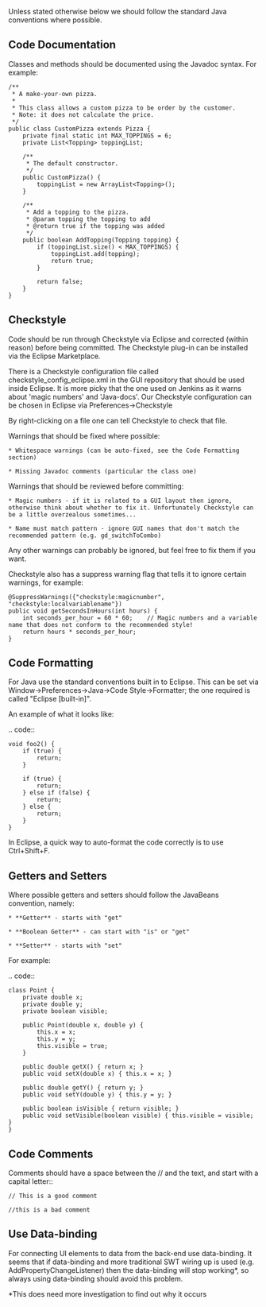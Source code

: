 Unless stated otherwise below we should follow the standard Java conventions where possible.

Code Documentation
------------------

Classes and methods should be documented using the Javadoc syntax. For example:

    /**
     * A make-your-own pizza.
     *
     * This class allows a custom pizza to be order by the customer.
     * Note: it does not calculate the price.
     */
    public class CustomPizza extends Pizza {
        private final static int MAX_TOPPINGS = 6;
        private List<Topping> toppingList;

        /**
         * The default constructor.
         */
        public CustomPizza() {
            toppingList = new ArrayList<Topping>();
        }

        /**
         * Add a topping to the pizza.
         * @param topping the topping to add
         * @return true if the topping was added
         */
        public boolean AddTopping(Topping topping) {
            if (toppingList.size() < MAX_TOPPINGS) {
                toppingList.add(topping);
                return true;
            }
            
            return false;
        }
    }

Checkstyle
----------

Code should be run through Checkstyle via Eclipse and corrected (within reason) before being committed.
The Checkstyle plug-in can be installed via the Eclipse Marketplace.

There is a Checkstyle configuration file called checkstyle_config_eclipse.xml in the GUI repository that should be used inside Eclipse.
It is more picky that the one used on Jenkins as it warns about 'magic numbers' and 'Java-docs'.
Our Checkstyle configuration can be chosen in Eclipse via Preferences->Checkstyle

By right-clicking on a file one can tell Checkstyle to check that file.

Warnings that should be fixed where possible:

    * Whitespace warnings (can be auto-fixed, see the Code Formatting section)

    * Missing Javadoc comments (particular the class one)

Warnings that should be reviewed before committing:

    * Magic numbers - if it is related to a GUI layout then ignore, otherwise think about whether to fix it. Unfortunately Checkstyle can be a little overzealous sometimes...

    * Name must match pattern - ignore GUI names that don't match the recommended pattern (e.g. gd_switchToCombo)

Any other warnings can probably be ignored, but feel free to fix them if you want.
    
Checkstyle also has a suppress warning flag that tells it to ignore certain warnings, for example:

    @SuppressWarnings({"checkstyle:magicnumber", "checkstyle:localvariablename"})
    public void getSecondsInHours(int hours) {
        int seconds_per_hour = 60 * 60;    // Magic numbers and a variable name that does not conform to the recommended style!
        return hours * seconds_per_hour;
    }

Code Formatting
---------------

For Java use the standard conventions built in to Eclipse. This can be set via Window->Preferences->Java->Code Style->Formatter; the one required is called "Eclipse [built-in]".

An example of what it looks like:

.. code::

    void foo2() {
        if (true) {
            return;
        }

        if (true) {
            return;
        } else if (false) {
            return;
        } else {
            return;
        }
    }

In Eclipse, a quick way to auto-format the code correctly is to use Ctrl+Shift+F.

Getters and Setters
-------------------

Where possible getters and setters should follow the JavaBeans convention, namely:

    * **Getter** - starts with "get"
    
    * **Boolean Getter** - can start with "is" or "get"
    
    * **Setter** - starts with "set"

For example:

.. code::

    class Point {
        private double x;
        private double y;
        private boolean visible;
        
        public Point(double x, double y) {
            this.x = x;
            this.y = y;
            this.visible = true;
        }
        
        public double getX() { return x; }
        public void setX(double x) { this.x = x; }

        public double getY() { return y; } 
        public void setY(double y) { this.y = y; }
        
        public boolean isVisible { return visible; }
        public void setVisible(boolean visible) { this.visible = visible; }
    }
    
Code Comments
-------------

Comments should have a space between the // and the text, and start with a capital letter::

    // This is a good comment
    
    //this is a bad comment
    
Use Data-binding
----------------

For connecting UI elements to data from the back-end use data-binding. 
It seems that if data-binding and more traditional SWT wiring up is used (e.g. AddPropertyChangeListener) then the data-binding will stop working*, so always using data-binding should avoid this problem.

*This does need more investigation to find out why it occurs